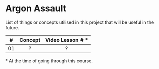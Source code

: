 # Argon Assault

List of things or concepts utilised in this project that will be useful in the future.

|  #  | Concept | Video Lesson # \* |
| :-: | :-----: | :---------------: |
| 01  |    ?    |         ?         |

\* At the time of going through this course.
